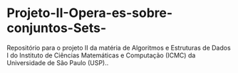 # Projeto-II-Opera-es-sobre-conjuntos-Sets-
Repositório para o projeto II da matéria de Algoritmos e Estruturas de Dados I do Instituto de Ciências Matemáticas e Computação (ICMC) da Universidade de São Paulo (USP)..

